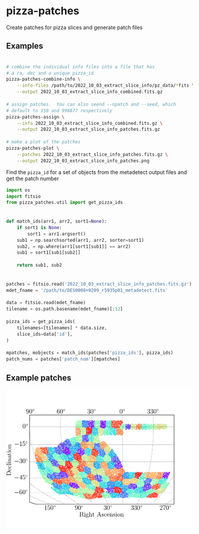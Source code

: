 # pizza-patches
Create patches for pizza slices and generate patch files

Examples
--------
```bash

# combine the individual info files into a file that has
# a ra, dec and a unique pizza_id
pizza-patches-combine-info \
    --info-files /path/to/2022_10_03_extract_slice_info/pz_data/*fits \
    --output 2022_10_03_extract_slice_info_combined.fits.gz

# assign patches.  You can also seend --npatch and --seed, which
# default to 150 and 998877 respectively
pizza-patches-assign \
    --info 2022_10_03_extract_slice_info_combined.fits.gz \
    --output 2022_10_03_extract_slice_info_patches.fits.gz

# make a plot of the patches
pizza-patches-plot \
    --patches 2022_10_03_extract_slice_info_patches.fits.gz \
    --output 2022_10_03_extract_slice_info_patches.png
```

Find the `pizza_id` for a set of objects from the metadetect
output files and get the patch number
```python
import os
import fitsio
from pizza_patches.util import get_pizza_ids


def match_ids(arr1, arr2, sort1=None):
    if sort1 is None:
        sort1 = arr1.argsort()
    sub1 = np.searchsorted(arr1, arr2, sorter=sort1)
    sub2, = np.where(arr1[sort1[sub1]] == arr2)
    sub1 = sort1[sub1[sub2]]

    return sub1, sub2


patches = fitsio.read('2022_10_03_extract_slice_info_patches.fits.gz')
mdet_fname = '/path/to/DES0008+0209_r5935p01_metadetect.fits'

data = fitsio.read(mdet_fname)
tilename = os.path.basename(mdet_fname)[:12]

pizza_ids = get_pizza_ids(
    tilenames=[tilenames] * data.size,
    slice_ids=data['id'],
)

mpatches, mobjects = match_ids(patches['pizza_ids'], pizza_ids)
patch_nums = patches['patch_num'][mpatches]
```
Example patches
----------------
![Patches](data/patches150.png?raw=true "150 patches")
